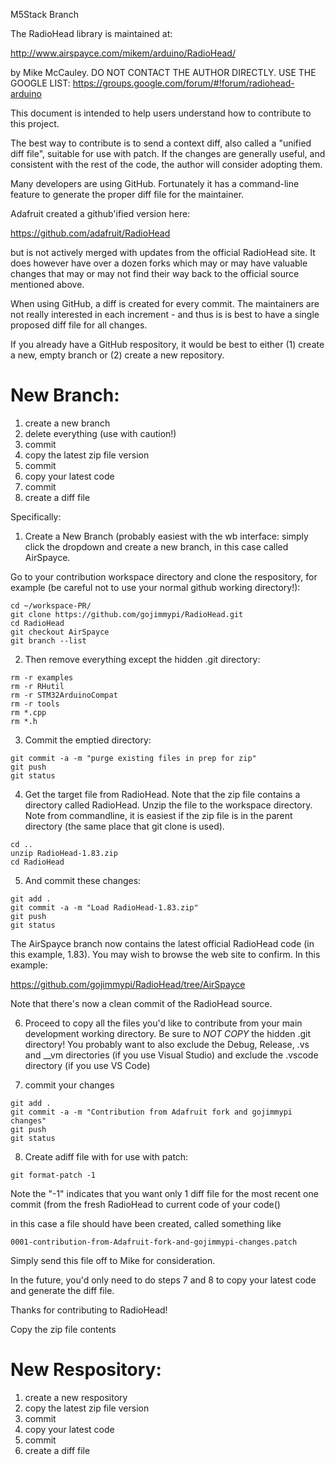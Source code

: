 M5Stack Branch

The RadioHead library is maintained at:

http://www.airspayce.com/mikem/arduino/RadioHead/

by Mike McCauley. DO NOT CONTACT THE AUTHOR DIRECTLY. 
USE THE GOOGLE LIST: https://groups.google.com/forum/#!forum/radiohead-arduino

This document is intended to help users understand how to contribute to this project.

The best way to contribute is to send a context diff, also called a "unified diff file", suitable for use with patch. If the changes are generally useful, and consistent with the rest of the code, the author will consider adopting them.

Many developers are using GitHub. Fortunately it has a command-line feature to generate the proper diff file for the maintainer.

Adafruit created a github'ified version here:

https://github.com/adafruit/RadioHead

but is not actively merged with updates from the official RadioHead site. It does however have over a dozen forks which may or may have valuable changes that may or may not find their way back to the official source mentioned above.

When using GitHub, a diff is created for every commit. The maintainers are not really interested in each increment - and thus is is best to have a single proposed diff file for all changes.

If you already have a GitHub respository, it would be best to either (1) create a new, empty branch or (2) create a new repository.

# New Branch:
1. create a new branch
2. delete everything (use with caution!)
3. commit
4. copy the latest zip file version
5. commit
6. copy your latest code
7. commit
8. create a diff file 

Specifically:

1. Create a New Branch (probably easiest with the wb interface: simply click the dropdown and create a new branch, in this case called AirSpayce.

Go to your contribution workspace directory and clone the respository, for example (be careful not to use your normal github working directory!):

```
cd ~/workspace-PR/
git clone https://github.com/gojimmypi/RadioHead.git
cd RadioHead
git checkout AirSpayce
git branch --list
```

2. Then remove everything except the hidden .git directory:

```
rm -r examples
rm -r RHutil
rm -r STM32ArduinoCompat
rm -r tools
rm *.cpp
rm *.h
```

3. Commit the emptied directory:

```
git commit -a -m "purge existing files in prep for zip"
git push
git status
```

4. Get the target file from RadioHead. Note that the zip file contains a directory called RadioHead. Unzip the file to the workspace directory. Note from commandline, it is easiest if the zip file is in the parent directory (the same place that git clone is used). 

```
cd ..
unzip RadioHead-1.83.zip
cd RadioHead
```

5. And commit these changes:

```
git add .
git commit -a -m "Load RadioHead-1.83.zip"
git push
git status
```

The AirSpayce branch now contains the latest official RadioHead code (in this example, 1.83). You may wish to browse the web site to confirm. In this example:

https://github.com/gojimmypi/RadioHead/tree/AirSpayce

Note that there's now a clean commit of the RadioHead source. 

6. Proceed to copy all the files you'd like to contribute from your main development working directory. Be sure to *NOT COPY* the hidden .git directory! You probably want to also exclude the Debug, Release, .vs and __vm directories (if you use Visual Studio) and exclude the .vscode directory (if you use VS Code)

7. commit your changes

```
git add .
git commit -a -m "Contribution from Adafruit fork and gojimmypi changes"
git push
git status
```

8. Create adiff file with for use with patch:

```
git format-patch -1
```

Note the "-1" indicates that you want only 1 diff file for the most recent one commit (from the fresh RadioHead to current code of your code()

in this case a file should have been created, called something like

```
0001-contribution-from-Adafruit-fork-and-gojimmypi-changes.patch
```

Simply send this file off to Mike for consideration.

In the future, you'd only need to do steps 7 and 8 to copy your latest code and generate the diff file.

Thanks for contributing to RadioHead!






Copy the zip file contents

# New Respository:
1. create a new respository
2. copy the latest zip file version
3. commit
4. copy your latest code
5. commit
6. create a diff file 



